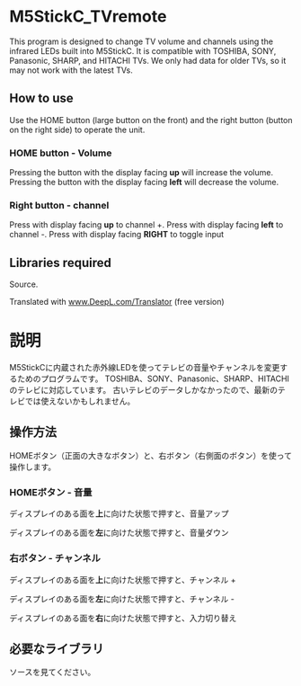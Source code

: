 # M5StickC_TVremote

This program is designed to change TV volume and channels using the infrared LEDs built into M5StickC.
It is compatible with TOSHIBA, SONY, Panasonic, SHARP, and HITACHI TVs.
We only had data for older TVs, so it may not work with the latest TVs.

## How to use

Use the HOME button (large button on the front) and the right button (button on the right side) to operate the unit.

### HOME button - Volume

Pressing the button with the display facing **up** will increase the volume.
Pressing the button with the display facing **left** will decrease the volume.

### Right button - channel

Press with display facing **up** to channel +.
Press with display facing **left** to channel -.
Press with display facing **RIGHT** to toggle input

## Libraries required

Source.

Translated with www.DeepL.com/Translator (free version)

# 説明

M5StickCに内蔵された赤外線LEDを使ってテレビの音量やチャンネルを変更するためのプログラムです。
TOSHIBA、SONY、Panasonic、SHARP、HITACHIのテレビに対応しています。
古いテレビのデータしかなかったので、最新のテレビでは使えないかもしれません。

## 操作方法

HOMEボタン（正面の大きなボタン）と、右ボタン（右側面のボタン）を使って操作します。

### HOMEボタン - 音量
ディスプレイのある面を**上**に向けた状態で押すと、音量アップ

ディスプレイのある面を**左**に向けた状態で押すと、音量ダウン

### 右ボタン - チャンネル

ディスプレイのある面を**上**に向けた状態で押すと、チャンネル +

ディスプレイのある面を**左**に向けた状態で押すと、チャンネル -

ディスプレイのある面を**右**に向けた状態で押すと、入力切り替え

## 必要なライブラリ

ソースを見てください。
